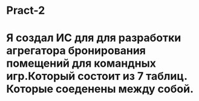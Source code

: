 # Pract-2
# Я создал ИС для для разработки агрегатора бронирования помещений для командных игр.Который состоит из 7 таблиц. Которые соеденены между собой.
